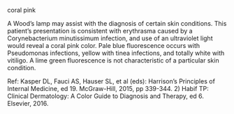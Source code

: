 coral pink

A Wood’s lamp may assist with the diagnosis of certain skin conditions. This patient’s presentation is consistent with erythrasma caused by a Corynebacterium minutissimum infection, and use of an ultraviolet light would reveal a coral pink color. Pale blue fluorescence occurs with Pseudomonas infections, yellow with tinea infections, and totally white with vitiligo. A lime green fluorescence is not characteristic of a particular skin condition.

Ref: Kasper DL, Fauci AS, Hauser SL, et al (eds): Harrison’s Principles of Internal Medicine, ed 19. McGraw-Hill, 2015, pp 339-344.  2) Habif TP: Clinical Dermatology: A Color Guide to Diagnosis and Therapy, ed 6. Elsevier, 2016.